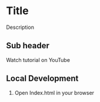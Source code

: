 # Title

Description

## Sub header

Watch tutorial on YouTube

## Local Development

1. Open Index.html in your browser
